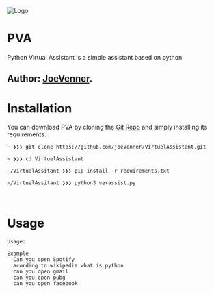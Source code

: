 ![Logo](https://i.ibb.co/pKwVbFQ/Coffee-Tutorial-You-Tube-Thumbnail.png)

# PVA
Python Virtual Assistant is a simple assistant based on python

Author: [JoeVenner](mailto:ylafrimi@gmail.com).
-------------
# Installation

You can download PVA by cloning the [Git Repo](https://github.com/joeVenner/VirtuelAssistant.git) and simply installing its requirements:

```
~ ❯❯❯ git clone https://github.com/joeVenner/VirtuelAssistant.git

~ ❯❯❯ cd VirtuelAssistant 

~/VirtuelAssitant ❯❯❯ pip install -r requirements.txt

~/VirtuelAssitant ❯❯❯ python3 verassist.py
```
<br/>

# Usage

```
Usage: 

Example
  Can you open Spotify
  acording to wikipedia what is python 
  can you open gmail
  can you open pubg 
  can you open facebook
```
